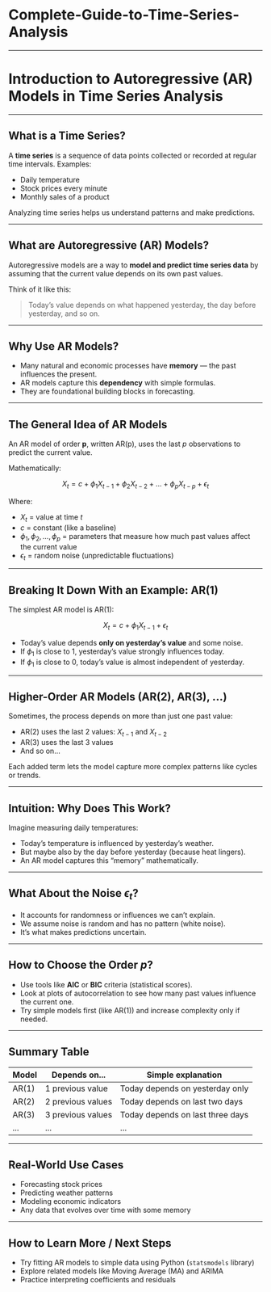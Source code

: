 # Complete-Guide-to-Time-Series-Analysis
---

# Introduction to Autoregressive (AR) Models in Time Series Analysis

---

## What is a Time Series?

A **time series** is a sequence of data points collected or recorded at regular time intervals. Examples:

* Daily temperature
* Stock prices every minute
* Monthly sales of a product

Analyzing time series helps us understand patterns and make predictions.

---

## What are Autoregressive (AR) Models?

Autoregressive models are a way to **model and predict time series data** by assuming that the current value depends on its own past values.

Think of it like this:

> Today’s value depends on what happened yesterday, the day before yesterday, and so on.

---

## Why Use AR Models?

* Many natural and economic processes have **memory** — the past influences the present.
* AR models capture this **dependency** with simple formulas.
* They are foundational building blocks in forecasting.

---

## The General Idea of AR Models

An AR model of order **p**, written AR(p), uses the last *p* observations to predict the current value.

Mathematically:

$$
X_t = c + \phi_1 X_{t-1} + \phi_2 X_{t-2} + \dots + \phi_p X_{t-p} + \epsilon_t
$$

Where:

* $X_t$ = value at time $t$
* $c$ = constant (like a baseline)
* $\phi_1, \phi_2, \dots, \phi_p$ = parameters that measure how much past values affect the current value
* $\epsilon_t$ = random noise (unpredictable fluctuations)

---

## Breaking It Down With an Example: AR(1)

The simplest AR model is AR(1):

$$
X_t = c + \phi_1 X_{t-1} + \epsilon_t
$$

* Today’s value depends **only on yesterday’s value** and some noise.
* If $\phi_1$ is close to 1, yesterday’s value strongly influences today.
* If $\phi_1$ is close to 0, today’s value is almost independent of yesterday.

---

## Higher-Order AR Models (AR(2), AR(3), ...)

Sometimes, the process depends on more than just one past value:

* AR(2) uses the last 2 values: $X_{t-1}$ and $X_{t-2}$
* AR(3) uses the last 3 values
* And so on...

Each added term lets the model capture more complex patterns like cycles or trends.

---

## Intuition: Why Does This Work?

Imagine measuring daily temperatures:

* Today’s temperature is influenced by yesterday’s weather.
* But maybe also by the day before yesterday (because heat lingers).
* An AR model captures this “memory” mathematically.

---

## What About the Noise $\epsilon_t$?

* It accounts for randomness or influences we can’t explain.
* We assume noise is random and has no pattern (white noise).
* It’s what makes predictions uncertain.

---

## How to Choose the Order $p$?

* Use tools like **AIC** or **BIC** criteria (statistical scores).
* Look at plots of autocorrelation to see how many past values influence the current one.
* Try simple models first (like AR(1)) and increase complexity only if needed.

---

## Summary Table

| Model | Depends on...     | Simple explanation               |
| ----- | ----------------- | -------------------------------- |
| AR(1) | 1 previous value  | Today depends on yesterday only  |
| AR(2) | 2 previous values | Today depends on last two days   |
| AR(3) | 3 previous values | Today depends on last three days |
| ...   | ...               | ...                              |

---

## Real-World Use Cases

* Forecasting stock prices
* Predicting weather patterns
* Modeling economic indicators
* Any data that evolves over time with some memory

---

## How to Learn More / Next Steps

* Try fitting AR models to simple data using Python (`statsmodels` library)
* Explore related models like Moving Average (MA) and ARIMA
* Practice interpreting coefficients and residuals



